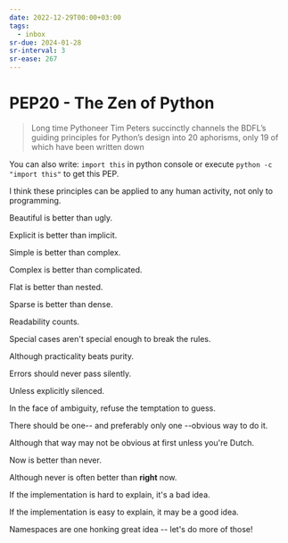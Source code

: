 ```yaml
---
date: 2022-12-29T00:00+03:00
tags:
  - inbox
sr-due: 2024-01-28
sr-interval: 3
sr-ease: 267
---
```


# PEP20 - The Zen of Python

> Long time Pythoneer Tim Peters succinctly channels the BDFL’s guiding principles for Python’s design into 20 aphorisms, only 19 of which have been written down

You can also write: `import this` in python console or execute `python -c "import this"` to get this PEP.

I think these principles can be applied to any human activity, not only to programming.

Beautiful is better than ugly.

Explicit is better than implicit.

Simple is better than complex.

Complex is better than complicated.

Flat is better than nested.

Sparse is better than dense.

Readability counts.

Special cases aren't special enough to break the rules.

Although practicality beats purity.

Errors should never pass silently.

Unless explicitly silenced.

In the face of ambiguity, refuse the temptation to guess.

There should be one-- and preferably only one --obvious way to do it.

Although that way may not be obvious at first unless you're Dutch.

Now is better than never.

Although never is often better than **right** now.

If the implementation is hard to explain, it's a bad idea.

If the implementation is easy to explain, it may be a good idea.

Namespaces are one honking great idea -- let's do more of those!
